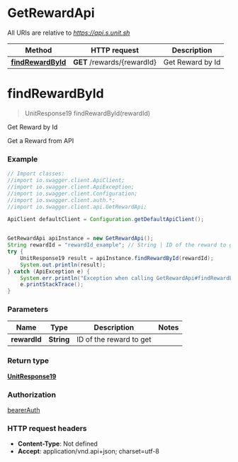 # GetRewardApi

All URIs are relative to *https://api.s.unit.sh*

Method | HTTP request | Description
------------- | ------------- | -------------
[**findRewardById**](GetRewardApi.md#findRewardById) | **GET** /rewards/{rewardId} | Get Reward by Id

<a name="findRewardById"></a>
# **findRewardById**
> UnitResponse19 findRewardById(rewardId)

Get Reward by Id

Get a Reward from API 

### Example
```java
// Import classes:
//import io.swagger.client.ApiClient;
//import io.swagger.client.ApiException;
//import io.swagger.client.Configuration;
//import io.swagger.client.auth.*;
//import io.swagger.client.api.GetRewardApi;

ApiClient defaultClient = Configuration.getDefaultApiClient();


GetRewardApi apiInstance = new GetRewardApi();
String rewardId = "rewardId_example"; // String | ID of the reward to get
try {
    UnitResponse19 result = apiInstance.findRewardById(rewardId);
    System.out.println(result);
} catch (ApiException e) {
    System.err.println("Exception when calling GetRewardApi#findRewardById");
    e.printStackTrace();
}
```

### Parameters

Name | Type | Description  | Notes
------------- | ------------- | ------------- | -------------
 **rewardId** | **String**| ID of the reward to get |

### Return type

[**UnitResponse19**](UnitResponse19.md)

### Authorization

[bearerAuth](../README.md#bearerAuth)

### HTTP request headers

 - **Content-Type**: Not defined
 - **Accept**: application/vnd.api+json; charset=utf-8

